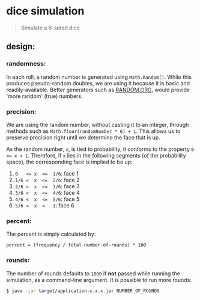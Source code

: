
# dice simulation

> Simulate a 6-sided dice


## design:

### randomness:

In each roll, a random number is generated using `Math.Random()`.
While this produces pseudo-random doubles, we are using it because it
is basic and readily-available. Better generators such as
[RANDOM.ORG][random], would provide 'more random' (true) numbers.

[random]:https://www.random.org/

### precision:

We are using the random number, without casting it to an integer,
through methods such as `Math.floor(randomNumber * 6) + 1`. This allows us
to preserve precision right until we determine the face that is up.

As the random number, `x`, is tied to probability, it conforms to the
property `0 <= x < 1`. Therefore, if `x` lies in the following segments
(of the probability space), the corresponding face is implied to be up:

1. `0   <= x  <=  1/6`: face 1
1. `1/6 <  x  <=  2/6`: face 2
1. `2/6 <  x  <=  3/6`: face 3
1. `3/6 <  x  <=  4/6`: face 4
1. `4/6 <  x  <=  5/6`: face 5
1. `5/6 <  x  <   1`: face 6

### percent:

The percent is simply calculated by:

```
percent = (frequency / total-number-of-rounds) * 100
```

### rounds:

The number of rounds defaults to `1000` if **not** passed while running the
simulation, as a command-line argument. It is possible to run more
rounds:

```bash
$ java -jar target/application-x.x.x.jar NUMBER_OF_ROUNDS
```


